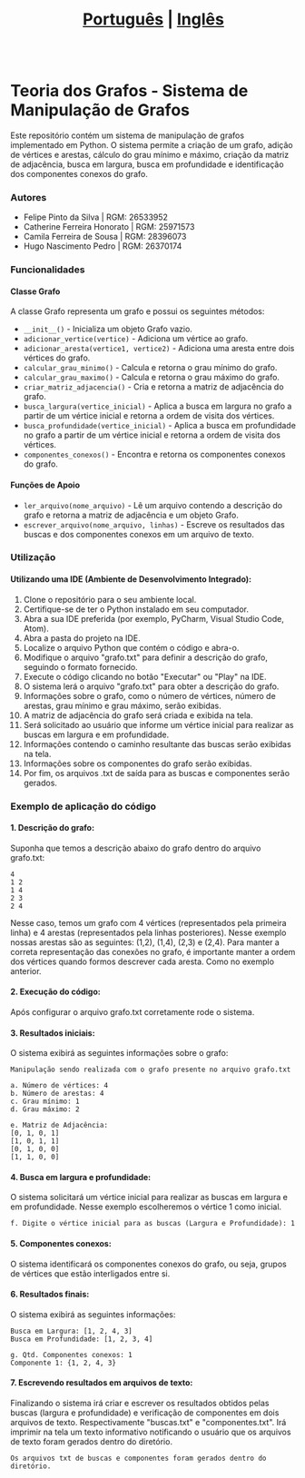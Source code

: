 # <div align="center"><a href="/README.md">Português</a> | <a href="/README_EN.md">Inglês</a></div>
<br><br>
# Teoria dos Grafos - Sistema de Manipulação de Grafos
Este repositório contém um sistema de manipulação de grafos implementado em Python. O sistema permite a criação de um grafo, adição de vértices e arestas, cálculo do grau mínimo e máximo, criação da matriz de adjacência, busca em largura, busca em profundidade e identificação dos componentes conexos do grafo.

### Autores
* Felipe Pinto da Silva | RGM: 26533952
* Catherine Ferreira Honorato | RGM: 25971573
* Camila Ferreira de Sousa | RGM: 28396073
* Hugo Nascimento Pedro | RGM: 26370174

### Funcionalidades
#### Classe Grafo
A classe Grafo representa um grafo e possui os seguintes métodos:

* ```__init__()``` - Inicializa um objeto Grafo vazio.
* ```adicionar_vertice(vertice)``` - Adiciona um vértice ao grafo.
* ```adicionar_aresta(vertice1, vertice2)``` - Adiciona uma aresta entre dois vértices do grafo.
* ```calcular_grau_minimo()``` - Calcula e retorna o grau mínimo do grafo.
* ```calcular_grau_maximo()``` - Calcula e retorna o grau máximo do grafo.
* ```criar_matriz_adjacencia()``` - Cria e retorna a matriz de adjacência do grafo.
* ```busca_largura(vertice_inicial)``` - Aplica a busca em largura no grafo a partir de um vértice inicial e retorna a ordem de visita dos vértices.
* ```busca_profundidade(vertice_inicial)``` - Aplica a busca em profundidade no grafo a partir de um vértice inicial e retorna a ordem de visita dos vértices.
* ```componentes_conexos()``` - Encontra e retorna os componentes conexos do grafo.

#### Funções de Apoio
* ```ler_arquivo(nome_arquivo)``` - Lê um arquivo contendo a descrição do grafo e retorna a matriz de adjacência e um objeto Grafo.
* ```escrever_arquivo(nome_arquivo, linhas)``` - Escreve os resultados das buscas e dos componentes conexos em um arquivo de texto.

### Utilização
#### Utilizando uma IDE (Ambiente de Desenvolvimento Integrado):

1. Clone o repositório para o seu ambiente local.
2. Certifique-se de ter o Python instalado em seu computador.
3. Abra a sua IDE preferida (por exemplo, PyCharm, Visual Studio Code, Atom).
4. Abra a pasta do projeto na IDE.
5. Localize o arquivo Python que contém o código e abra-o.
6. Modifique o arquivo "grafo.txt" para definir a descrição do grafo, seguindo o formato fornecido.
7. Execute o código clicando no botão "Executar" ou "Play" na IDE.
8. O sistema lerá o arquivo "grafo.txt" para obter a descrição do grafo.
9. Informações sobre o grafo, como o número de vértices, número de arestas, grau mínimo e grau máximo, serão exibidas.
10. A matriz de adjacência do grafo será criada e exibida na tela.
11. Será solicitado ao usuário que informe um vértice inicial para realizar as buscas em largura e em profundidade.
12. Informações contendo o caminho resultante das buscas serão exibidas na tela.
13. Informações sobre os componentes do grafo serão exibidas.
14. Por fim, os arquivos .txt de saída para as buscas e componentes serão gerados.

### Exemplo de aplicação do código
#### 1. Descrição do grafo:
Suponha que temos a descrição abaixo do grafo dentro do arquivo grafo.txt:
```
4
1 2
1 4
2 3
2 4
```
Nesse caso, temos um grafo com 4 vértices (representados pela primeira linha) e 4 arestas (representados pela linhas posteriores). Nesse exemplo nossas arestas são as seguintes: (1,2), (1,4), (2,3) e (2,4). Para manter a correta representação das conexões no grafo, é importante manter a ordem dos vértices quando formos descrever cada aresta. Como no exemplo anterior.

#### 2. Execução do código:
Após configurar o arquivo grafo.txt corretamente rode o sistema.

#### 3. Resultados iniciais:
O sistema exibirá as seguintes informações sobre o grafo:
```
Manipulação sendo realizada com o grafo presente no arquivo grafo.txt

a. Número de vértices: 4
b. Número de arestas: 4
c. Grau mínimo: 1
d. Grau máximo: 2

e. Matriz de Adjacência:
[0, 1, 0, 1]
[1, 0, 1, 1]
[0, 1, 0, 0]
[1, 1, 0, 0]
```
#### 4. Busca em largura e profundidade:
O sistema solicitará um vértice inicial para realizar as buscas em largura e em profundidade. Nesse exemplo escolheremos o vértice 1 como inicial.
```
f. Digite o vértice inicial para as buscas (Largura e Profundidade): 1
```
#### 5. Componentes conexos:
O sistema identificará os componentes conexos do grafo, ou seja, grupos de vértices que estão interligados entre si.

#### 6. Resultados finais:
O sistema exibirá as seguintes informações:
```
Busca em Largura: [1, 2, 4, 3]
Busca em Profundidade: [1, 2, 3, 4]

g. Qtd. Componentes conexos: 1
Componente 1: {1, 2, 4, 3}
```
#### 7. Escrevendo resultados em arquivos de texto:
Finalizando o sistema irá criar e escrever os resultados obtidos pelas buscas (largura e profundidade) e verificação de componentes em dois arquivos de texto. Respectivamente "buscas.txt" e "componentes.txt". Irá imprimir na tela um texto informativo notificando o usuário que os arquivos de texto foram gerados dentro do diretório.
```
Os arquivos txt de buscas e componentes foram gerados dentro do diretório.
```
